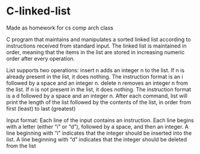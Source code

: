 # C-linked-list

Made as homework for cs comp arch class

C program that maintains and manipulates a sorted linked list according to instructions
received from standard input. The linked list is maintained in order, meaning that the items in the
list are stored in increasing numeric order after every operation.

List supports two operations:
insert n adds an integer n to the list. If n is already present in the list, it does nothing. The
instruction format is an i followed by a space and an integer n.
delete n removes an integer n from the list. If n is not present in the list, it does nothing. The
instruction format is a d followed by a space and an integer n.
After each command, list will print the length of the list followed by the contents of the list, in
order from first (least) to last (greatest)

Input format: Each line of the input contains an instruction. Each line begins with a letter (either
“i” or “d”), followed by a space, and then an integer. A line beginning with “i” indicates that the
integer should be inserted into the list. A line beginning with “d” indicates that the integer should
be deleted from the list
